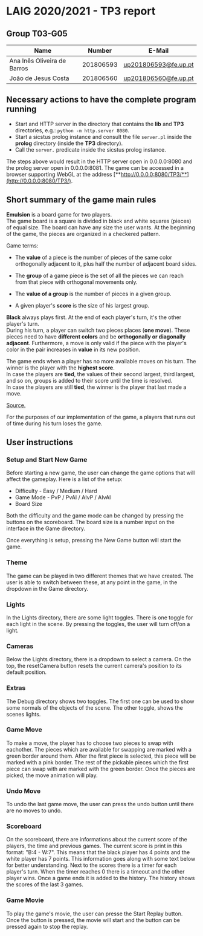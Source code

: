 # LAIG 2020/2021 - TP3 report

## Group T03-G05

| Name                        | Number    | E-Mail               |
| --------------------------- | --------- | -------------------- |
| Ana Inês Oliveira de Barros | 201806593 | up201806593@fe.up.pt |
| João de Jesus Costa         | 201806560 | up201806560@fe.up.pt |

## Necessary actions to have the complete program running

- Start and HTTP server in the directory that contains the **lib** and
  **TP3** directories, e.g.: `python -m http.server 8080`.
- Start a sicstus prolog instance and consult the file `server.pl` inside
  the **prolog** directory (inside the **TP3** directory).
- Call the `server.` predicate inside the sicstus prolog instance.

The steps above would result in the HTTP server open in 0.0.0.0:8080
and the prolog server open in 0.0.0.0:8081. The game can be accessed
in a browser supporting WebGL at the address
[**http://0.0.0.0:8080/TP3/**](http://0.0.0.0:8080/TP3/).

## Short summary of the game main rules

**Emulsion** is a board game for two players.  
The game board is a square is divided in black and white squares (pieces)
of equal size. The board can have any size the user wants. At the beginning
of the game, the pieces are organized in a checkered pattern.

Game terms:

- The **value** of a piece is the number of pieces of the same color orthogonally
  adjacent to it, plus half the number of adjacent board sides.

- The **group** of a game piece is the set of all the pieces we can reach from
  that piece with orthogonal movements only.

- The **value of a group** is the number of pieces in a given group.

- A given player's **score** is the size of his largest group.

**Black** always plays first. At the end of each player's turn, it's the other
player's turn.  
During his turn, a player can switch two pieces places (**one move**). These
pieces need to have **different colors** and be **orthogonally or diagonally
adjacent**. Furthermore, a move is only valid if the piece with the player's
color in the pair increases in **value** in its new position.

The game ends when a player has no more available moves on his turn. The winner
is the player with the **highest score**.  
In case the players are **tied**, the values of their second largest, third
largest, and so on, groups is added to their score until the time is resolved.  
In case the players are still **tied**, the winner is the player that last made
a move.

[Source.](https://boardgamegeek.com/boardgame/311851/emulsion)

For the purposes of our implementation of the game, a players that runs out
of time during his turn loses the game.

## User instructions

### Setup and Start New Game

Before starting a new game, the user can change the game options that will affect the gameplay. Here is a list of the setup:

- Difficulty - Easy / Medium / Hard
- Game Mode - PvP / PvAI / AIvP / AIvAI
- Board Size

Both the difficulty and the game mode can be changed by pressing the buttons on the scoreboard. The board size is a number input on the interface in the Game directory.

Once everything is setup, pressing the New Game button will start the game. 

### Theme 

The game can be played in two different themes that we have created. The user is able to switch between these, at any point in the game, in the dropdown in the Game directory. 

### Lights

In the Lights directory, there are some light toggles. There is one toggle for each light in the scene. By pressing the toggles, the user will turn off/on a light.

### Cameras

Below the Lights directory, there is a dropdown to select a camera. 
On the top, the resetCamera button resets the current camera's position to its default position. 

### Extras 

The Debug directory shows two toggles. The first one can be used to show some normals of the objects of the scene. The other toggle, shows the scenes lights.


### Game Move

To make a move, the player has to choose two pieces to swap with eachother. The pieces which are available for swapping are marked with a green border around them. After the first piece is selected, this piece will be marked with a pink border. The rest of the pickable pieces which the first piece can swap with are marked with the green border. Once the pieces are picked, the move animation will play. 

### Undo Move

To undo the last game move, the user can press the undo button until there are no moves to undo. 

### Scoreboard

On the scoreboard, there are informations about the current score of the players, the time and previous games. 
The current score is print in this format: "B:4 - W:7". This means that the black player has 4 points and the white player has 7 points.
This information goes along with some text below for better understanding. Next to the scores there is a timer for each player's turn. When the timer reaches 0 there is a timeout and the other player wins. Once a game ends it is added to the history. The history shows the scores of the last 3 games. 

### Game Movie
To play the game's movie, the user can presse the Start Replay button. Once the button is pressed, the movie will start and the button can be pressed again to stop the replay.

